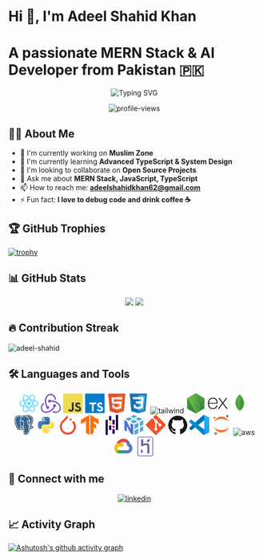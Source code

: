 # Hi 👋, I'm Adeel Shahid Khan
# A passionate MERN Stack & AI Developer from Pakistan 🇵🇰

<div align="center">
  <img src="https://readme-typing-svg.herokuapp.com?font=Fira+Code&pause=1000&width=435&lines=Full+Stack+Developer;MERN+Stack+Enthusiast;Always+learning+new+things" alt="Typing SVG" />
</div>

<p align="center">
  <img src="https://komarev.com/ghpvc/?username=adeel-shahid&label=Profile%20views&color=0e75b6&style=flat" alt="profile-views" />
</p>

## 👨‍💻 About Me
- 🔭 I'm currently working on **Muslim Zone**
- 🌱 I'm currently learning **Advanced TypeScript & System Design**
- 👯 I'm looking to collaborate on **Open Source Projects**
- 💬 Ask me about **MERN Stack, JavaScript, TypeScript**
- 📫 How to reach me: **adeelshahidkhan62@gmail.com**
- ⚡ Fun fact: **I love to debug code and drink coffee ☕**

## 🏆 GitHub Trophies
[![trophy](https://github-profile-trophy.vercel.app/?username=adeel-shahid&column=7)](https://github.com/ryo-ma/github-profile-trophy)

## 📊 GitHub Stats
<p align="center">
  <img height="180em" src="https://github-readme-stats.vercel.app/api?username=adeel-shahid&show_icons=true&theme=light"/>
  <img height="180em" src="https://github-readme-stats.vercel.app/api/top-langs/?username=adeel-shahid&layout=compact&theme=light"/>
</p>

## 🔥 Contribution Streak
<p><img  align="center" src="https://github-readme-streak-stats.herokuapp.com/?user=adeel-shahid&" alt="adeel-shahid"/></p>

## 🛠️ Languages and Tools
<p align="center">

<!-- Frontend -->
<img src="https://raw.githubusercontent.com/devicons/devicon/master/icons/react/react-original.svg" alt="react" width="40" height="40"/>
<img src="https://raw.githubusercontent.com/devicons/devicon/master/icons/redux/redux-original.svg" alt="redux" width="40" height="40"/>
<img src="https://raw.githubusercontent.com/devicons/devicon/master/icons/javascript/javascript-original.svg" alt="javascript" width="40" height="40"/>
<img src="https://raw.githubusercontent.com/devicons/devicon/master/icons/typescript/typescript-original.svg" alt="typescript" width="40" height="40"/>
<img src="https://raw.githubusercontent.com/devicons/devicon/master/icons/html5/html5-original.svg" alt="html5" width="40" height="40"/>
<img src="https://raw.githubusercontent.com/devicons/devicon/master/icons/css3/css3-original.svg" alt="css3" width="40" height="40"/>
<img src="https://www.vectorlogo.zone/logos/tailwindcss/tailwindcss-icon.svg" alt="tailwind" width="40" height="40"/>

<!-- Backend -->
<img src="https://raw.githubusercontent.com/devicons/devicon/master/icons/nodejs/nodejs-original.svg" alt="nodejs" width="40" height="40"/>
<img src="https://raw.githubusercontent.com/devicons/devicon/master/icons/express/express-original.svg" alt="express" width="40" height="40"/>
<img src="https://raw.githubusercontent.com/devicons/devicon/master/icons/mongodb/mongodb-original.svg" alt="mongodb" width="40" height="40"/>
<img src="https://raw.githubusercontent.com/devicons/devicon/master/icons/postgresql/postgresql-original.svg" alt="postgresql" width="40" height="40"/>

<!-- AI/ML Technologies -->
<img src="https://raw.githubusercontent.com/devicons/devicon/master/icons/python/python-original.svg" alt="python" width="40" height="40"/>
<img src="https://raw.githubusercontent.com/devicons/devicon/master/icons/pytorch/pytorch-original.svg" alt="pytorch" width="40" height="40"/>
<img src="https://raw.githubusercontent.com/devicons/devicon/master/icons/tensorflow/tensorflow-original.svg" alt="tensorflow" width="40" height="40"/>
<img src="https://raw.githubusercontent.com/devicons/devicon/master/icons/pandas/pandas-original.svg" alt="pandas" width="40" height="40"/>
<img src="https://raw.githubusercontent.com/devicons/devicon/master/icons/numpy/numpy-original.svg" alt="numpy" width="40" height="40"/>

<!-- Development Tools -->
<img src="https://raw.githubusercontent.com/devicons/devicon/master/icons/git/git-original.svg" alt="git" width="40" height="40"/>
<img src="https://raw.githubusercontent.com/devicons/devicon/master/icons/github/github-original.svg" alt="github" width="40" height="40"/>
<img src="https://raw.githubusercontent.com/devicons/devicon/master/icons/vscode/vscode-original.svg" alt="vscode" width="40" height="40"/>
<img src="https://raw.githubusercontent.com/devicons/devicon/master/icons/jupyter/jupyter-original.svg" alt="jupyter" width="40" height="40"/>

<!-- Cloud Platforms -->

<img src="https://raw.githubusercontent.com/cdn.worldvectorlogo.com/logos/aws-2.svg" alt="aws" width="40" height="40"/>
<img src="https://raw.githubusercontent.com/devicons/devicon/master/icons/googlecloud/googlecloud-original.svg" alt="gcp" width="40" height="40"/>
<img src="https://raw.githubusercontent.com/devicons/devicon/master/icons/heroku/heroku-original.svg" alt="heroku" width="40" height="40"/>

</p>

## 🤝 Connect with me
<p align="center">
  <a href="https://www.linkedin.com/in/adeel-shahid-khan-693b72288/" target="_blank">
    <img src="https://img.shields.io/badge/LinkedIn-0077B5?style=for-the-badge&logo=linkedin&logoColor=white" alt="linkedin"/>
  </a>
</p>

## 📈 Activity Graph
[![Ashutosh's github activity graph](https://github-readme-activity-graph.vercel.app/graph?username=adeel-shahid&theme=react-dark)](https://github.com/ashutosh00710/github-readme-activity-graph)
